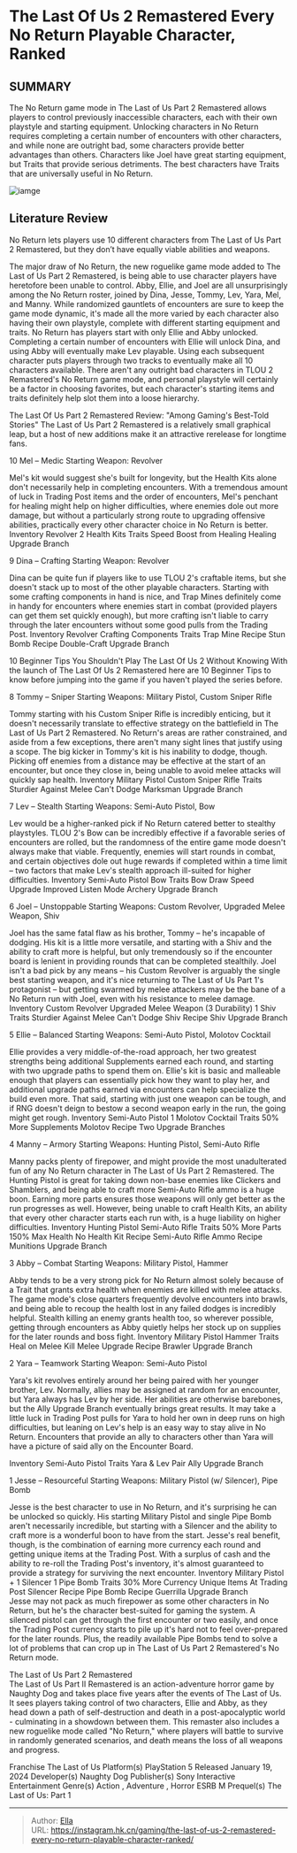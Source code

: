 # The Last Of Us 2 Remastered Every No Return Playable Character, Ranked


## SUMMARY 


 The No Return game mode in 
The Last of Us Part 2 Remastered
 allows players to control previously inaccessible characters, each with their own playstyle and starting equipment. 
 Unlocking characters in No Return requires completing a certain number of encounters with other characters, and while none are outright bad, some characters provide better advantages than others. 
 Characters like Joel have great starting equipment, but Traits that provide serious detriments. The best characters have Traits that are universally useful in No Return. 

![iamge](https://static1.srcdn.com/wordpress/wp-content/uploads/2024/01/joel-tommy-yara-the-last-of-us-part-2.jpg)

## Literature Review

No Return lets players use 10 different characters from The Last of Us Part 2 Remastered, but they don’t have equally viable abilities and weapons.




The major draw of No Return, the new roguelike game mode added to The Last of Us Part 2 Remastered, is being able to use character players have heretofore been unable to control. Abby, Ellie, and Joel are all unsurprisingly among the No Return roster, joined by Dina, Jesse, Tommy, Lev, Yara, Mel, and Manny. While randomized gauntlets of encounters are sure to keep the game mode dynamic, it&#39;s made all the more varied by each character also having their own playstyle, complete with different starting equipment and traits.
No Return has players start with only Ellie and Abby unlocked. Completing a certain number of encounters with Ellie will unlock Dina, and using Abby will eventually make Lev playable. Using each subsequent character puts players through two tracks to eventually make all 10 characters available. There aren&#39;t any outright bad characters in TLOU 2 Remastered&#39;s No Return game mode, and personal playstyle will certainly be a factor in choosing favorites, but each character&#39;s starting items and traits definitely help slot them into a loose hierarchy.
            
 
 The Last Of Us Part 2 Remastered Review: &#34;Among Gaming&#39;s Best-Told Stories&#34; 
The Last of Us Part 2 Remastered is a relatively small graphical leap, but a host of new additions make it an attractive rerelease for longtime fans.












 








 10  Mel – Medic 
Starting Weapon: Revolver
        

Mel&#39;s kit would suggest she&#39;s built for longevity, but the Health Kits alone don&#39;t necessarily help in completing encounters. With a tremendous amount of luck in Trading Post items and the order of encounters, Mel&#39;s penchant for healing might help on higher difficulties, where enemies dole out more damage, but without a particularly strong route to upgrading offensive abilities, practically every other character choice in No Return is better.
 Inventory   Revolver  2 Health Kits      Traits   Speed Boost from Healing  Healing Upgrade Branch       





 9  Dina – Crafting 
Starting Weapon: Revolver
        

Dina can be quite fun if players like to use TLOU 2&#39;s craftable items, but she doesn&#39;t stack up to most of the other playable characters. Starting with some crafting components in hand is nice, and Trap Mines definitely come in handy for encounters where enemies start in combat (provided players can get them set quickly enough), but more crafting isn&#39;t liable to carry through the later encounters without some good pulls from the Trading Post.
 Inventory   Revolver  Crafting Components      Traits   Trap Mine Recipe  Stun Bomb Recipe  Double-Craft Upgrade Branch       
            
 
 10 Beginner Tips You Shouldn&#39;t Play The Last Of Us 2 Without Knowing 
With the launch of The Last Of Us 2 Remastered here are 10 Beginner Tips to know before jumping into the game if you haven&#39;t played the series before.








 8  Tommy – Sniper 
Starting Weapons: Military Pistol, Custom Sniper Rifle
        

Tommy starting with his Custom Sniper Rifle is incredibly enticing, but it doesn&#39;t necessarily translate to effective strategy on the battlefield in The Last of Us Part 2 Remastered. No Return&#39;s areas are rather constrained, and aside from a few exceptions, there aren&#39;t many sight lines that justify using a scope. The big kicker in Tommy&#39;s kit is his inability to dodge, though. Picking off enemies from a distance may be effective at the start of an encounter, but once they close in, being unable to avoid melee attacks will quickly sap health.
 Inventory   Military Pistol  Custom Sniper Rifle      Traits   Sturdier Against Melee  Can&#39;t Dodge  Marksman Upgrade Branch       





 7  Lev – Stealth 
Starting Weapons: Semi-Auto Pistol, Bow
        

Lev would be a higher-ranked pick if No Return catered better to stealthy playstyles. TLOU 2&#39;s Bow can be incredibly effective if a favorable series of encounters are rolled, but the randomness of the entire game mode doesn&#39;t always make that viable. Frequently, enemies will start rounds in combat, and certain objectives dole out huge rewards if completed within a time limit – two factors that make Lev&#39;s stealth approach ill-suited for higher difficulties.
 Inventory   Semi-Auto Pistol  Bow      Traits   Bow Draw Speed Upgrade  Improved Listen Mode  Archery Upgrade Branch       





 6  Joel – Unstoppable 
Starting Weapons: Custom Revolver, Upgraded Melee Weapon, Shiv


 







Joel has the same fatal flaw as his brother, Tommy – he&#39;s incapable of dodging. His kit is a little more versatile, and starting with a Shiv and the ability to craft more is helpful, but only tremendously so if the encounter board is lenient in providing rounds that can be completed stealthily. Joel isn&#39;t a bad pick by any means – his Custom Revolver is arguably the single best starting weapon, and it&#39;s nice returning to The Last of Us Part 1&#39;s protagonist – but getting swarmed by melee attackers may be the bane of a No Return run with Joel, even with his resistance to melee damage.
 Inventory   Custom Revolver  Upgraded Melee Weapon (3 Durability)  1 Shiv      Traits   Sturdier Against Melee  Can&#39;t Dodge  Shiv Recipe  Shiv Upgrade Branch       





 5  Ellie – Balanced 
Starting Weapons: Semi-Auto Pistol, Molotov Cocktail


 







Ellie provides a very middle-of-the-road approach, her two greatest strengths being additional Supplements earned each round, and starting with two upgrade paths to spend them on. Ellie&#39;s kit is basic and malleable enough that players can essentially pick how they want to play her, and additional upgrade paths earned via encounters can help specialize the build even more. That said, starting with just one weapon can be tough, and if RNG doesn&#39;t deign to bestow a second weapon early in the run, the going might get rough.
 Inventory   Semi-Auto Pistol  1 Molotov Cocktail      Traits   50% More Supplements  Molotov Recipe  Two Upgrade Branches       





 4  Manny – Armory 
Starting Weapons: Hunting Pistol, Semi-Auto Rifle
        

Manny packs plenty of firepower, and might provide the most unadulterated fun of any No Return character in The Last of Us Part 2 Remastered. The Hunting Pistol is great for taking down non-base enemies like Clickers and Shamblers, and being able to craft more Semi-Auto Rifle ammo is a huge boon. Earning more parts ensures those weapons will only get better as the run progresses as well. However, being unable to craft Health Kits, an ability that every other character starts each run with, is a huge liability on higher difficulties.
 Inventory   Hunting Pistol  Semi-Auto Rifle      Traits   50% More Parts  150% Max Health  No Health Kit Recipe  Semi-Auto Rifle Ammo Recipe  Munitions Upgrade Branch       





 3  Abby –   Combat 
Starting Weapons: Military Pistol, Hammer


 







Abby tends to be a very strong pick for No Return almost solely because of a Trait that grants extra health when enemies are killed with melee attacks. The game mode&#39;s close quarters frequently devolve encounters into brawls, and being able to recoup the health lost in any failed dodges is incredibly helpful. Stealth killing an enemy grants health too, so wherever possible, getting through encounters as Abby quietly helps her stock up on supplies for the later rounds and boss fight.
 Inventory   Military Pistol  Hammer      Traits   Heal on Melee Kill  Melee Upgrade Recipe  Brawler Upgrade Branch       





 2  Yara – Teamwork 
Starting Weapon: Semi-Auto Pistol
        

Yara&#39;s kit revolves entirely around her being paired with her younger brother, Lev. Normally, allies may be assigned at random for an encounter, but Yara always has Lev by her side. Her abilities are otherwise barebones, but the Ally Upgrade Branch eventually brings great results. It may take a little luck in Trading Post pulls for Yara to hold her own in deep runs on high difficulties, but leaning on Lev&#39;s help is an easy way to stay alive in No Return.
Encounters that provide an ally to characters other than Yara will have a picture of said ally on the Encounter Board.


 Inventory   Semi-Auto Pistol      Traits   Yara &amp; Lev Pair  Ally Upgrade Branch       





 1  Jesse – Resourceful 
Starting Weapons: Military Pistol (w/ Silencer), Pipe Bomb
        

Jesse is the best character to use in No Return, and it&#39;s surprising he can be unlocked so quickly. His starting Military Pistol and single Pipe Bomb aren&#39;t necessarily incredible, but starting with a Silencer and the ability to craft more is a wonderful boon to have from the start. Jesse&#39;s real benefit, though, is the combination of earning more currency each round and getting unique items at the Trading Post. With a surplus of cash and the ability to re-roll the Trading Post&#39;s inventory, it&#39;s almost guaranteed to provide a strategy for surviving the next encounter.
 Inventory   Military Pistol &#43; 1 Silencer  1 Pipe Bomb      Traits   30% More Currency  Unique Items At Trading Post  Silencer Recipe  Pipe Bomb Recipe  Guerrilla Upgrade Branch       
Jesse may not pack as much firepower as some other characters in No Return, but he&#39;s the character best-suited for gaming the system. A silenced pistol can get through the first encounter or two easily, and once the Trading Post currency starts to pile up it&#39;s hard not to feel over-prepared for the later rounds. Plus, the readily available Pipe Bombs tend to solve a lot of problems that can crop up in The Last of Us Part 2 Remastered&#39;s No Return mode.
        


  The Last of Us Part 2 Remastered  
The Last of Us Part II Remastered is an action-adventure horror game by Naughty Dog and takes place five years after the events of The Last of Us. It sees players taking control of two characters, Ellie and Abby, as they head down a path of self-destruction and death in a post-apocalyptic world - culminating in a showdown between them. This remaster also includes a new roguelike mode called &#34;No Return,&#34; where players will battle to survive in randomly generated scenarios, and death means the loss of all weapons and progress.

  Franchise    The Last of Us     Platform(s)    PlayStation 5     Released    January 19, 2024     Developer(s)    Naughty Dog     Publisher(s)    Sony Interactive Entertainment     Genre(s)    Action , Adventure , Horror     ESRB    M     Prequel(s)    The Last of Us: Part 1    



---

> Author: [Ella](https://instagram.hk.cn/)  
> URL: https://instagram.hk.cn/gaming/the-last-of-us-2-remastered-every-no-return-playable-character-ranked/  

